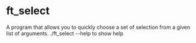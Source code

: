 # ft_select
A program that allows you to quickly choose a set of selection from a given list of arguments.
./ft_select --help to show help
